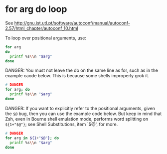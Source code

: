 # for arg do loop
 	
See http://gnu.ist.utl.pt/software/autoconf/manual/autoconf-2.57/html_chapter/autoconf_10.html

To loop over positional arguments, use: 

```sh
for arg
do
  printf %s\\n "$arg"
done
```

DANGER: You must not leave the do on the same line as for, such as in the example caode below. This is because some shells improperly grok it.
 	
```sh
# DANGER
for arg; do
  printf %s\\n "$arg"
done
```

DANGER: If you want to explicitly refer to the positional arguments, given the `$@` bug, then you can use the example code below. But keep in mind that Zsh, even in Bourne shell emulation mode, performs word splitting on `${1+"$@"}`; see Shell Substitutions, item `$@', for more. 
 	
```sh
# DANGER
for arg in ${1+"$@"}; do
  printf %s\\n "$arg"
done
```
